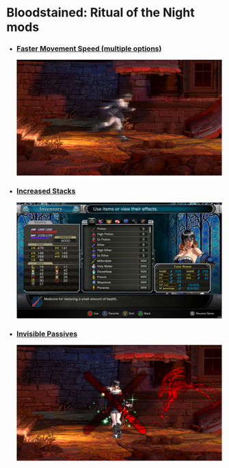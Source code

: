 # Bloodstained: Ritual of the Night mods

- ### [Faster Movement Speed (multiple options)](./faster-movement-speed/readme.md)

  ![faster-movement-speed](./faster-movement-speed/thumbnail.jpg)

- ### [Increased Stacks](./increased-stacks/readme.md)

  ![increased-stacks](./increased-stacks/thumbnail.jpg)

- ### [Invisible Passives](./invisible-passives/readme.md)

  ![invisible-passives](./invisible-passives/thumbnail.jpg)
